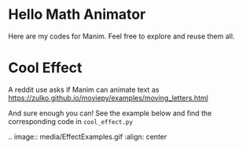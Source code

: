 Hello Math Animator
=================================

Here are my codes for Manim. Feel free to explore and reuse them all.

Cool Effect
======================
A reddit use asks if Manim can animate text as 
https://zulko.github.io/moviepy/examples/moving_letters.html

And sure enough you can! See the example below and find the corresponding code in ``cool_effect.py``

.. image:: media/EffectExamples.gif
   :align: center